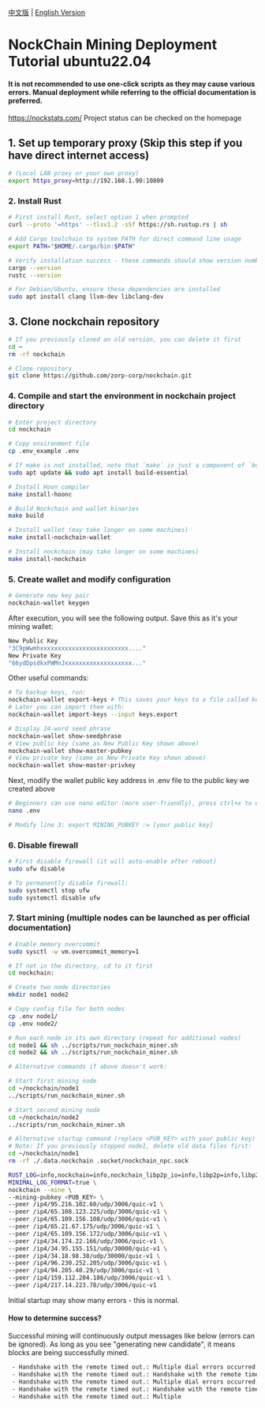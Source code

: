 [中文版](README.md) | [English Version](README_en.md)

# NockChain Mining Deployment Tutorial ubuntu22.04
#### It is not recommended to use one-click scripts as they may cause various errors. Manual deployment while referring to the official documentation is preferred.

https://nockstats.com/ Project status can be checked on the homepage
## 1. Set up temporary proxy (Skip this step if you have direct internet access)
```bash
# (Local LAN proxy or your own proxy)
export https_proxy=http://192.168.1.90:10809
```
### 2. Install Rust
```bash
# First install Rust, select option 1 when prompted
curl --proto '=https' --tlsv1.2 -sSf https://sh.rustup.rs | sh

# Add Cargo toolchain to system PATH for direct command line usage
export PATH="$HOME/.cargo/bin:$PATH"

# Verify installation success - these commands should show version numbers without attempting updates
cargo --version
rustc --version

# For Debian/Ubuntu, ensure these dependencies are installed
sudo apt install clang llvm-dev libclang-dev
```
## 3. Clone nockchain repository
```bash
# If you previously cloned an old version, you can delete it first
cd ~
rm -rf nockchain
```
```bash
# Clone repository
git clone https://github.com/zorp-corp/nockchain.git
```
### 4. Compile and start the environment in nockchain project directory
```bash
# Enter project directory
cd nockchain

# Copy environment file
cp .env_example .env

# If make is not installed, note that `make` is just a component of `build-essential`
sudo apt update && sudo apt install build-essential

# Install Hoon compiler
make install-hoonc

# Build Nockchain and wallet binaries
make build

# Install wallet (may take longer on some machines)
make install-nockchain-wallet

# Install nockchain (may take longer on some machines)
make install-nockchain
```

### 5. Create wallet and modify configuration
```bash
# Generate new key pair
nockchain-wallet keygen
```
After execution, you will see the following output. Save this as it's your mining wallet:
```bash
New Public Key
"3C9pWwmhxxxxxxxxxxxxxxxxxxxxxxxxx...."
New Private Key
"66ydDpsdkxPWMnJxxxxxxxxxxxxxxxxxxx..."
```
Other useful commands:
```bash
# To backup keys, run:
nockchain-wallet export-keys # This saves your keys to a file called keys.export in current directory
# Later you can import them with:
nockchain-wallet import-keys --input keys.export

# Display 24-word seed phrase
nockchain-wallet show-seedphrase
# View public key (same as New Public Key shown above)
nockchain-wallet show-master-pubkey
# View private key (same as New Private Key shown above)
nockchain-wallet show-master-privkey
```
Next, modify the wallet public key address in .env file to the public key we created above
```bash
# Beginners can use nano editor (more user-friendly), press ctrl+x to exit
nano .env

# Modify line 3: export MINING_PUBKEY := [your public key]
```
### 6. Disable firewall
```bash
# First disable firewall (it will auto-enable after reboot)
sudo ufw disable

# To permanently disable firewall:
sudo systemctl stop ufw
sudo systemctl disable ufw
```

### 7. Start mining (multiple nodes can be launched as per official documentation)
```bash
# Enable memory overcommit
sudo sysctl -w vm.overcommit_memory=1

# If not in the directory, cd to it first
cd nockchain:

# Create two node directories
mkdir node1 node2

# Copy config file for both nodes
cp .env node1/
cp .env node2/

# Run each node in its own directory (repeat for additional nodes)
cd node1 && sh ../scripts/run_nockchain_miner.sh
cd node2 && sh ../scripts/run_nockchain_miner.sh

# Alternative commands if above doesn't work:

# Start first mining node
cd ~/nockchain/node1
../scripts/run_nockchain_miner.sh

# Start second mining node
cd ~/nockchain/node2
../scripts/run_nockchain_miner.sh

# Alternative startup command (replace <PUB_KEY> with your public key)
# Note: If you previously stopped node1, delete old data files first:
cd ~/nockchain/node1
rm -rf ./.data.nockchain .socket/nockchain_npc.sock

RUST_LOG=info,nockchain=info,nockchain_libp2p_io=info,libp2p=info,libp2p_quic=info \
MINIMAL_LOG_FORMAT=true \
nockchain --mine \
--mining-pubkey <PUB_KEY> \
--peer /ip4/95.216.102.60/udp/3006/quic-v1 \
--peer /ip4/65.108.123.225/udp/3006/quic-v1 \
--peer /ip4/65.109.156.108/udp/3006/quic-v1 \
--peer /ip4/65.21.67.175/udp/3006/quic-v1 \
--peer /ip4/65.109.156.172/udp/3006/quic-v1 \
--peer /ip4/34.174.22.166/udp/3006/quic-v1 \
--peer /ip4/34.95.155.151/udp/30000/quic-v1 \
--peer /ip4/34.18.98.38/udp/30000/quic-v1 \
--peer /ip4/96.230.252.205/udp/3006/quic-v1 \
--peer /ip4/94.205.40.29/udp/3006/quic-v1 \
--peer /ip4/159.112.204.186/udp/3006/quic-v1 \
--peer /ip4/217.14.223.78/udp/3006/quic-v1
```
Initial startup may show many errors - this is normal.

#### How to determine success?
Successful mining will continuously output messages like below (errors can be ignored).
As long as you see "generating new candidate", it means blocks are being successfully mined.
```bash
 - Handshake with the remote timed out.: Multiple dial errors occurred:
 - Handshake with the remote timed out.: Handshake with the remote timed out.)(/ip4/175.9.43.23/udp/1025/quic-v1/p2p/12D3KooWLoiB7gDBRXHe975Qphy5LA6Enn7ucSkH6XEnv1fYWKjG: : Multiple dial errors occurred:
 - Handshake with the remote timed out.: Multiple dial errors occurred:
 - Handshake with the remote timed out.: Handshake with the remote timed out.)(/ip4/175.8.89.113/udp/17600/quic-v1/p2p/12D3KooWLoiB7gDBRXHe975Qphy5LA6Enn7ucSkH6XEnv1fYWKjG: : Multiple dial errors occurred:
 - Handshake with the remote timed out.: Multiple